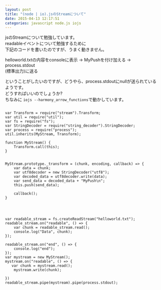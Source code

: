 ```yaml
---
layout: post
title: "(node | io).jsのStreamについて"
date: 2015-04-13 12:17:51
categories: javascript node.js iojs
---
```

<p>jsのStreamについて勉強しています。<br>
readableイベントについて勉強するために<br>
下記のコードを書いたのですが、うまく動きません。</p>

<p>helloworld.txtの内容をconsoleに表示 -> MyPushを付け加える -> process.stdout<br>
(標準出力)に送る</p>

<p>ということがしたいのですが、どうやら、process.stdoutにnullが送られているようです。<br>
どうすればいいのでしょうか?<br>
ちなみに <code>iojs --harmony_arrow_functions</code>で動かしています。</p>

<pre>
<code>
var Transform = require("stream").Transform;
var util = require("util");
var fs = require("fs");
var StringDecoder = require("string_decoder").StringDecoder;
var process = require("process");
util.inherits(MyStream, Transform);

function MyStream() {
    Transform.call(this);
}


MyStream.prototype._transform = (chunk, encoding, callback) => {
    var data = chunk;
    var utf8decoder = new StringDecoder("utf8");
    var decoded_data = utf8decoder.write(data);
    var send_data = decoded_data + "MyPush\n";
    this.push(send_data);

    callback();
}




var readable_stream = fs.createReadStream("helloworld.txt");
readable_stream.on("readable", () => {
    var chunk = readable_stream.read();
    console.log("Data", chunk);
});

readable_stream.on("end", () => {
    console.log("end");
});
var mystream = new MyStream();
mystream.on("readable", () => {
   var chunk = mystream.read();
    mystream.write(chunk);

})
readable_stream.pipe(mystream).pipe(process.stdout);

</code>
</pre>
